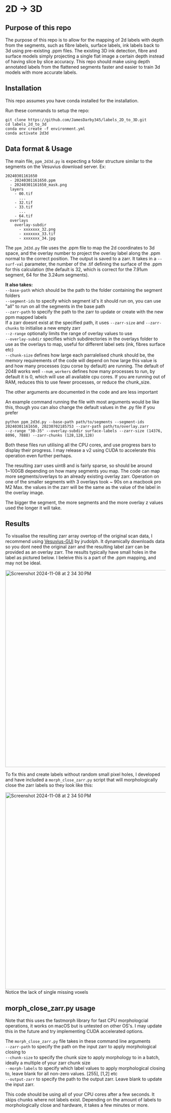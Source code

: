 # 2D -> 3D

## Purpose of this repo
The purpose of this repo is to allow for the mapping of 2d labels with depth from the segments, 
such as fibre labels, surface labels, ink labels back to 3d using pre-existing .ppm files. 
The existing 3D ink detection, fibre and surface models simply projecting a single flat image
a certain depth instead of having slice by slice accuracy. This repo should make using depth 
annotated labels from the flattened segments faster and easier to train 3d models with more accurate labels.

## Installation
This repo assumes you have conda installed for the installation.

Run these commands to setup the repo:
```
git clone https://github.com/JamesDarby345/labels_2D_to_3D.git
cd labels_2d_to_3d
conda env create -f environment.yml
conda activate 2d3d
```

## Data format & Usage
The main file, `ppm_2d3d.py` is expecting a folder structure similar
to the segments on the Vesuvius download server. Ex:

```
20240301161650
  - 20240301161650.ppm
  - 20240301161650_mask.png
  layers
    - 00.tif
      ...
    - 32.tif
    - 33.tif
      ...
    - 64.tif
  overlays
    overlay-subdir
      - xxxxxxx_32.png
      - xxxxxxx_33.tif
      - xxxxxxx_34.jpg
```

The `ppm_2d3d.py` file uses the .ppm file to map the 2d coordinates to 3d space, and the overlay number to project the overlay label along the .ppm normal to the correct position. The output is saved to a zarr. 
It takes in a `--surf-val` parameter, the number of the .tif defining the surface of the .ppm for this calculation
(the default is 32, which is correct for the 7.91um segment, 64 for the 3.24um segments).

**It also takes:**<br>
`--base-path` which should be the path to the folder containing the segment folders<br>
`--segment-ids` to specify which segment id's it should run on, you can use "all" to run on all the segments in the base path<br>
`--zarr-path` to specify the path to the zarr to update or create with the new ppm mapped labels<br>
If a zarr doesnt exist at the specified path, it uses `--zarr-size` and `--zarr-chunks` to initialise a new empty zarr<br>
`--z-range` optionally limits the range of overlay values to use<br>
`--overlay-subdir` specifies which subdirectories in the overlays folder to use as the overlays to map, useful for different label sets (ink, fibres surface etc)<br>
`--chunk-size` defines how large each parralelised chunk should be, the memory requirements of the code will depend on how
large this value is and how many processes (cpu corse by default) are running. The default of 2048 works well
`--num_workers` defines how many processes to run, by default it is 0, which will use all available cpu cores. If you are running out of RAM, reduces this to use fewer processes, or reduce the chunk_size.

The other arguments are documented in the code and are less important

An example command running the file with most arguments would be like this, though you can also change the default values in the 
.py file if you prefer

```
python ppm_2d3d.py --base-path path/to/segments --segment-ids 20240301161650, 20230702185753 --zarr-path path/to/overlay.zarr
--z-range "30-35" --overlay-subdir surface-labels --zarr-size (14376, 8096, 7888) --zarr-chunks (128,128,128)
```

Both these files run utilising all the CPU cores, and use progress bars to display their progress. I may release a v2 using CUDA
to accelerate this operation even further perhaps.

The resulting zarr uses uint8 and is fairly sparse, so should be around 1~100GB depending on how many segments you map. The
code can map more segments/overlays to an already existing overlay zarr. Operation on one of the smaller segments with 3 overlays 
took ~ 90s on a macbook pro M2 Max. the values in the zarr will be the same as the value of the label in the overlay image.

The bigger the segment, the more segments and the more overlay z values used the longer it will take.

## Results
To visualise the resulting zarr array overtop of the original scan data, I recommend using [Vesuvius-GUI](https://github.com/jrudolph/vesuvius-gui) by jrudolph.
It dynamically downloads data so you dont need the original zarr and the resulting label zarr can be provided as an overlay zarr.
The results typically have small holes in the label as pictured below. I beleive this is a part of the .ppm mapping, and may not be ideal.

<img width="619" alt="Screenshot 2024-11-08 at 2 34 30 PM" src="https://github.com/user-attachments/assets/d7bf4279-1417-45a5-92d8-b68032875e8d">
<br>

To fix this and create labels without random small pixel holes, I developed and have included a `morph_close_zarr.py` script that 
will morphologically close the zarr labels so they look like this:

<img width="619" alt="Screenshot 2024-11-08 at 2 34 50 PM" src="https://github.com/user-attachments/assets/46924d3a-fcf8-450e-844b-24d9600dce1b">
<br> Notice the lack of single missing voxels

## morph_close_zarr.py usage
Note that this uses the fastmorph library for fast CPU morphologcial operations, it works on macOS but is untested on other OS's.
I may update this in the future and try implementing CUDA accelerated options.

The `morph_close_zarr.py` file takes in these command line arguments<br>
`--zarr-path` to specify the path on the input zarr to apply morphological closing to<br>
`--chunk-size` to specify the chunk size to apply morphology to in a batch, ideally a multiple of your zarr chunk size<br>
`--morph-labels` to specify which label values to apply morphological closing to, leave blank for all non-zero values. [255], [1,2] etc<br>
`--output-zarr` to specify the path to the output zarr. Leave blank to update the input zarr.<br>

This code should be using all of your CPU cores after a few seconds. It skips chunks where not labels exist. 
Depending on the amount of labels to morphologically close and hardware, it takes a few minutes or more.






